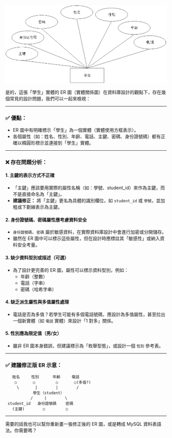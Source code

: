 ![ER](https://github.com/jumbokh/dbms-class/blob/main/images/ER-1.png)

是的，這張「學生」實體的 ER 圖（實體關係圖）在資料庫設計的觀點下，存在幾個常見的設計問題，我們可以一起來檢視：

---

### ✅ 優點：
- ER 圖中有明確標示「學生」為一個實體（實體使用方框表示）。
- 各個屬性（如：姓名、性別、年齡、電話、主鍵、密碼、身份證號碼）都有正確以橢圓形標示並連接到「學生」實體。

---

### ❌ 存在問題分析：

#### 1. **主鍵的表示方式不正確**
- 「主鍵」應該要用實際的屬性名稱（如：學號、student_id）來作為主鍵，而不是直接命名為「主鍵」。
- **建議修正：** 將「主鍵」更名為具體的識別欄位，如 `student_id` 或 `學號`，並加粗或下劃線表示為主鍵。

#### 2. **身份證號碼、密碼屬性應考慮資料安全**
- `身份證號碼`、`密碼` 屬於敏感資料，在實際資料庫設計中會進行加密或分開儲存。
- 雖然在 ER 圖中可以標示這些屬性，但在設計時應標註其「敏感性」或納入資料安全考量。

#### 3. **缺少資料型別或描述（可選）**
- 為了設計更完善的 ER 圖，屬性可以標示資料型別，例如：
  - 年齡（整數）
  - 電話（字串）
  - 密碼（哈希字串）

#### 4. **缺乏派生屬性與多值屬性處理**
- 電話是否為多值？若學生可能有多個電話號碼，應設計為多值屬性，甚至拉出一個新實體（如 `電話` 實體）來設計「1 對多」關係。

#### 5. **性別應為限定值（男/女）**
- 雖非 ER 圖本身錯誤，但建議標示為「枚舉型態」，或設計一個 `性別` 參考表。

---

### ✅ 建議修正版 ER 示意：

```
   姓名     性別      年齡     電話
    ○       ○         ○       ○(多值?)   
     \       |        |        /
            學生（student）      
           /     |        \    
 student_id   身份證號碼    密碼
   (主鍵)        ○         ○
```

---

需要的話我也可以幫你重新畫一張修正後的 ER 圖，或是轉成 MySQL 資料表語法。你需要嗎？
